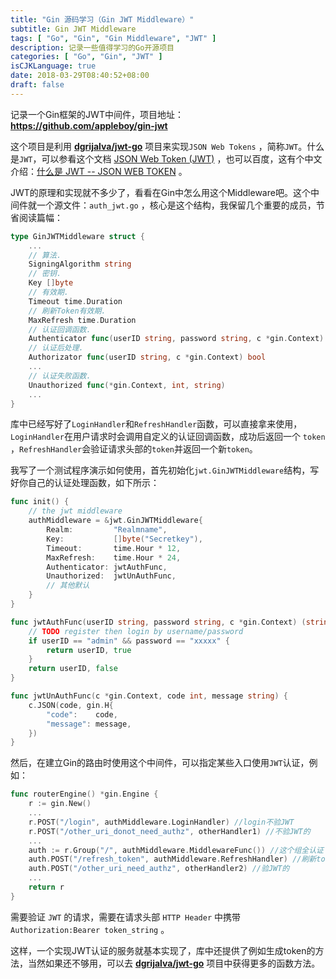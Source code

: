 ```yaml
---
title: "Gin 源码学习（Gin JWT Middleware）"
subtitle: Gin JWT Middleware
tags: [ "Go", "Gin", "Gin Middleware", "JWT" ]
description: 记录一些值得学习的Go开源项目
categories: [ "Go", "Gin", "JWT" ]
isCJKLanguage: true
date: 2018-03-29T08:40:52+08:00
draft: false
---
```


记录一个Gin框架的JWT中间件，项目地址：**https://github.com/appleboy/gin-jwt** 

这个项目是利用 [**dgrijalva/jwt-go**](https://github.com/dgrijalva/jwt-go)  项目来实现`JSON Web Tokens` ，简称`JWT`。什么是`JWT`，可以参看这个文档 [JSON Web Token (JWT)](http://self-issued.info/docs/draft-ietf-oauth-json-web-token.html) ，也可以百度，这有个中文介绍：[什么是 JWT -- JSON WEB TOKEN](https://www.jianshu.com/p/576dbf44b2ae) 。

<!--more-->

JWT的原理和实现就不多少了，看看在Gin中怎么用这个Middleware吧。这个中间件就一个源文件：`auth_jwt.go` ，核心是这个结构，我保留几个重要的成员，节省阅读篇幅：

```go
type GinJWTMiddleware struct {
	...
	// 算法.
	SigningAlgorithm string
	// 密钥.
	Key []byte
	// 有效期.
	Timeout time.Duration
	// 刷新Token有效期.
	MaxRefresh time.Duration
	// 认证回调函数.
	Authenticator func(userID string, password string, c *gin.Context) (string, bool)
	// 认证后处理.
	Authorizator func(userID string, c *gin.Context) bool
	...
	// 认证失败函数.
	Unauthorized func(*gin.Context, int, string)
	...
}
```

库中已经写好了`LoginHandler`和`RefreshHandler`函数，可以直接拿来使用，`LoginHandler`在用户请求时会调用自定义的认证回调函数，成功后返回一个 `token` ，`RefreshHandler`会验证请求头部的`token`并返回一个新`token`。

我写了一个测试程序演示如何使用，首先初始化`jwt.GinJWTMiddleware`结构，写好你自己的认证处理函数，如下所示：

```go
func init() {
	// the jwt middleware
	authMiddleware = &jwt.GinJWTMiddleware{
		Realm:         "Realmname",
		Key:           []byte("Secretkey"),
		Timeout:       time.Hour * 12,
		MaxRefresh:    time.Hour * 24,
		Authenticator: jwtAuthFunc,
		Unauthorized:  jwtUnAuthFunc,
        // 其他默认
	}
}

func jwtAuthFunc(userID string, password string, c *gin.Context) (string, bool) {
	// TODO register then login by username/password
	if userID == "admin" && password == "xxxxx" {
		return userID, true
	}
	return userID, false
}

func jwtUnAuthFunc(c *gin.Context, code int, message string) {
	c.JSON(code, gin.H{
		"code":    code,
		"message": message,
	})
}
```

然后，在建立Gin的路由时使用这个中间件，可以指定某些入口使用`JWT`认证，例如：

```go
func routerEngine() *gin.Engine {
	r := gin.New()
	...
	r.POST("/login", authMiddleware.LoginHandler) //login不验JWT
	r.POST("/other_uri_donot_need_authz", otherHandler1) //不验JWT的
	...
	auth := r.Group("/", authMiddleware.MiddlewareFunc()) //这个组全认证
	auth.POST("/refresh_token", authMiddleware.RefreshHandler) //刷新token
	auth.POST("/other_uri_need_authz", otherHandler2) //验JWT的
	...
	return r
}
```

需要验证 `JWT` 的请求，需要在请求头部 `HTTP Header` 中携带`Authorization:Bearer token_string` 。

这样，一个实现JWT认证的服务就基本实现了，库中还提供了例如生成token的方法，当然如果还不够用，可以去 [**dgrijalva/jwt-go**](https://github.com/dgrijalva/jwt-go)  项目中获得更多的函数方法。